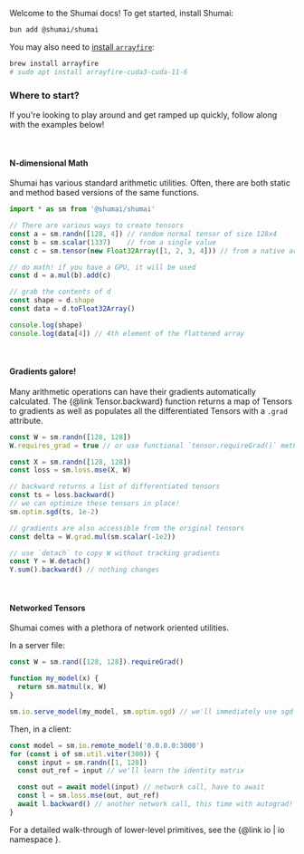 Welcome to the Shumai docs!  To get started, install Shumai:

```bash
bun add @shumai/shumai
```

You may also need to [install `arrayfire`](https://github.com/arrayfire/arrayfire/wiki/Getting-ArrayFire):

```bash
brew install arrayfire
# sudo apt install arrayfire-cuda3-cuda-11-6
```

### Where to start?

If you're looking to play around and get ramped up quickly, follow along with the examples below!

<br>

#### N-dimensional Math

Shumai has various standard arithmetic utilities. Often, there are both static and method based versions of the same functions.

```javascript
import * as sm from '@shumai/shumai'

// There are various ways to create tensors
const a = sm.randn([128, 4]) // random normal tensor of size 128x4
const b = sm.scalar(1337)    // from a single value
const c = sm.tensor(new Float32Array([1, 2, 3, 4])) // from a native array

// do math! if you have a GPU, it will be used
const d = a.mul(b).add(c)

// grab the contents of d
const shape = d.shape
const data = d.toFloat32Array()

console.log(shape)
console.log(data[4]) // 4th element of the flattened array
```

<br>

#### Gradients galore!

Many arithmetic operations can have their gradients automatically calculated.  The {@link Tensor.backward} function returns a map of Tensors to gradients as well as populates all the differentiated Tensors with a `.grad` attribute.

```javascript
const W = sm.randn([128, 128])
W.requires_grad = true // or use functional `tensor.requireGrad()` method

const X = sm.randn([128, 128])
const loss = sm.loss.mse(X, W)

// backward returns a list of differentiated tensors
const ts = loss.backward()
// we can optimize these tensors in place!
sm.optim.sgd(ts, 1e-2)

// gradients are also accessible from the original tensors
const delta = W.grad.mul(sm.scalar(-1e2))

// use `detach` to copy W without tracking gradients
const Y = W.detach()
Y.sum().backward() // nothing changes
```
<br>

#### Networked Tensors

Shumai comes with a plethora of network oriented utilities.

In a server file:
```javascript
const W = sm.rand([128, 128]).requireGrad()

function my_model(x) {
  return sm.matmul(x, W)
}

sm.io.serve_model(my_model, sm.optim.sgd) // we'll immediately use sgd on backprop
```

Then, in a client:

```javascript
const model = sm.io.remote_model('0.0.0.0:3000')
for (const i of sm.util.viter(300)) {
  const input = sm.randn([1, 128])
  const out_ref = input // we'll learn the identity matrix

  const out = await model(input) // network call, have to await
  const l = sm.loss.mse(out, out_ref)
  await l.backward() // another network call, this time with autograd!
}
```

For a detailed walk-through of lower-level primitives, see the {@link io | io namespace }.
